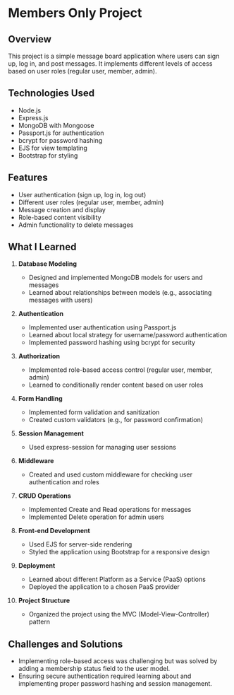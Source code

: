 # Members Only Project

## Overview
This project is a simple message board application where users can sign up, log in, and post messages. It implements different levels of access based on user roles (regular user, member, admin).

## Technologies Used
- Node.js
- Express.js
- MongoDB with Mongoose
- Passport.js for authentication
- bcrypt for password hashing
- EJS for view templating
- Bootstrap for styling

## Features
- User authentication (sign up, log in, log out)
- Different user roles (regular user, member, admin)
- Message creation and display
- Role-based content visibility
- Admin functionality to delete messages

## What I Learned
1. **Database Modeling**
   - Designed and implemented MongoDB models for users and messages
   - Learned about relationships between models (e.g., associating messages with users)

2. **Authentication**
   - Implemented user authentication using Passport.js
   - Learned about local strategy for username/password authentication
   - Implemented password hashing using bcrypt for security

3. **Authorization**
   - Implemented role-based access control (regular user, member, admin)
   - Learned to conditionally render content based on user roles

4. **Form Handling**
   - Implemented form validation and sanitization
   - Created custom validators (e.g., for password confirmation)

5. **Session Management**
   - Used express-session for managing user sessions

6. **Middleware**
   - Created and used custom middleware for checking user authentication and roles

7. **CRUD Operations**
   - Implemented Create and Read operations for messages
   - Implemented Delete operation for admin users

8. **Front-end Development**
   - Used EJS for server-side rendering
   - Styled the application using Bootstrap for a responsive design

9. **Deployment**
   - Learned about different Platform as a Service (PaaS) options
   - Deployed the application to a chosen PaaS provider

10. **Project Structure**
    - Organized the project using the MVC (Model-View-Controller) pattern

## Challenges and Solutions
- Implementing role-based access was challenging but was solved by adding a membership status field to the user model.
- Ensuring secure authentication required learning about and implementing proper password hashing and session management.



